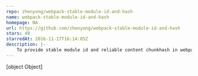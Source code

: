 ```yaml
---
repo: zhenyong/webpack-stable-module-id-and-hash
name: webpack-stable-module-id-and-hash
homepage: NA
url: https://github.com/zhenyong/webpack-stable-module-id-and-hash
stars: 49
starredAt: 2016-11-17T16:14:05Z
description: |-
    To provide stable module id and reliable content chunkhash in webpack 1.x . Show Me The Stars ^_^
---
```


[object Object]
